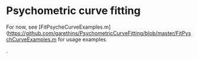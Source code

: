 # Psychometric curve fitting

For now, see [FitPsycheCurveExamples.m](https://github.com/garethjns/PsychometricCurveFitting/blob/master/FitPyschCurveExamples.m for usage examples

.
